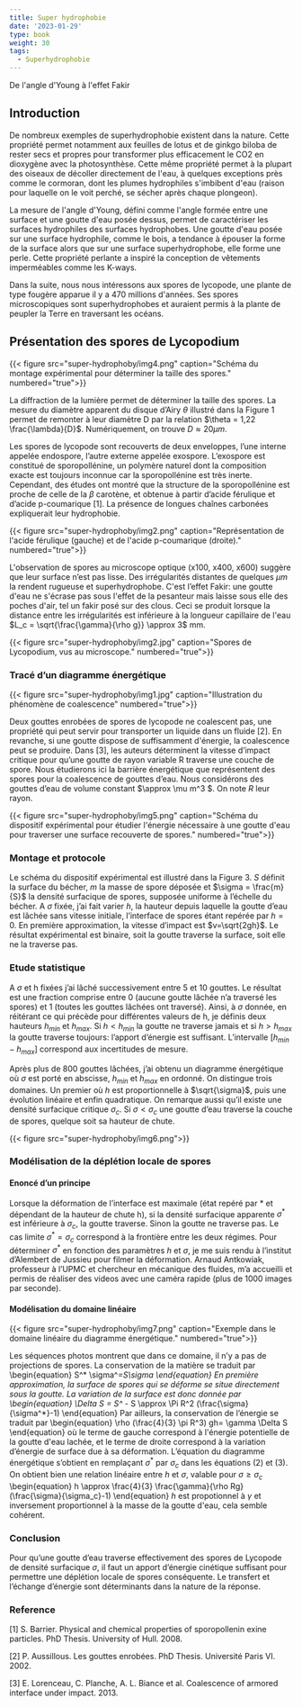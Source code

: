```yaml
---
title: Super hydrophobie
date: '2023-01-29'
type: book
weight: 30
tags:
  - Superhydrophobie
---
```


De l'angle d'Young à l'effet Fakir

<!--more-->

## Introduction

De nombreux exemples de superhydrophobie existent dans la nature. Cette propriété permet notamment aux feuilles de lotus et de ginkgo biloba de rester secs et propres pour transformer plus efficacement le CO2 en dioxygène avec la photosynthèse. Cette même propriété permet à la plupart des oiseaux de décoller directement de l'eau, à quelques exceptions près comme le cormoran, dont les plumes hydrophiles s'imbibent d'eau (raison pour laquelle on le voit perché, se sécher après chaque plongeon).

La mesure de l'angle d'Young, défini comme l'angle formée entre une surface et une goutte d'eau posée dessus, permet de caractériser les surfaces hydrophiles des surfaces hydrophobes. Une goutte d'eau posée sur une surface hydrophile, comme le bois, a tendance à épouser la forme de la surface alors que sur une surface superhydrophobe, elle forme une perle. Cette propriété perlante a inspiré la conception de vêtements imperméables comme les K-ways.

Dans la suite, nous nous intéressons aux spores de lycopode, une plante de type fougère apparue il y a 470 millions d'années. Ses spores microscopiques sont superhydrophobes et auraient permis à la plante de peupler la Terre en traversant les océans.

## Présentation des spores de Lycopodium

{{< figure src="super-hydrophoby/img4.png" caption="Schéma du montage expérimental pour déterminer la taille des spores." numbered="true">}}

La diffraction de la lumière permet de déterminer la taille des spores. La mesure du diamètre apparent du disque d’Airy $\theta$ illustré dans la Figure 1 permet de remonter à leur diamètre D par la relation $\theta = 1,22 \frac{\lambda}{D}$. Numériquement, on trouve $D\approx 20 \mu m$.

Les spores de lycopode sont recouverts de deux enveloppes, l’une
interne appelée endospore, l’autre externe appelée exospore. L’exospore est constitué de sporopollénine, un polymère naturel dont la composition exacte est toujours inconnue car la sporopollénine est très inerte. Cependant, des études ont montré que la structure de la sporopollénine est proche de celle de la $\beta$ carotène, et obtenue à partir d’acide férulique et d’acide p-coumarique [1]. La présence de longues chaînes carbonées expliquerait leur hydrophobie.

{{< figure src="super-hydrophoby/img2.png" caption="Représentation de l'acide férulique (gauche) et de l'acide p-coumarique (droite)." numbered="true">}}

L'observation de spores au microscope optique (x100, x400, x600) suggère que leur surface n’est pas lisse.
Des irrégularités distantes
de quelques $\mu m$ la rendent rugueuse et superhydrophobe. C'est l’effet Fakir: une goutte d'eau ne s'écrase pas sous l'effet de la pesanteur mais laisse sous elle des poches d'air, tel un fakir posé sur des clous. Ceci se produit lorsque la distance entre les irrégularités est inférieure à la longueur capillaire de l'eau $L_c = \sqrt{\frac{\gamma}{\rho g}} \approx 3$ mm. 

{{< figure src="super-hydrophoby/img2.jpg" caption="Spores de Lycopodium, vus au microscope." numbered="true">}}

### Tracé d’un diagramme énergétique

{{< figure src="super-hydrophoby/img1.jpg" caption="Illustration du phénomène de coalescence" numbered="true">}}

Deux gouttes enrobées de spores de lycopode ne coalescent pas, une propriété qui peut servir pour transporter un liquide dans un fluide [2]. En revanche, si une goutte dispose de suffisamment d'énergie, la coalescence peut se produire. Dans [3], les auteurs déterminent la vitesse d’impact critique pour qu’une goutte de rayon variable R traverse une couche de spore. Nous étudierons ici la barrière énergétique que représentent des spores pour la coalescence de gouttes d’eau. Nous considérons des gouttes d’eau de volume constant $\approx \mu m^3 $. On note $R$ leur rayon.

{{< figure src="super-hydrophoby/img5.png" caption="Schéma du dispositif expérimental pour étudier l'énergie nécessaire à une goutte d'eau pour traverser une surface recouverte de spores." numbered="true">}}

### Montage et protocole

Le schéma du dispositif expérimental est illustré dans la Figure 3. $S$ définit la surface du bécher, $m$ la masse de spore déposée et $\sigma = \frac{m}{S}$
la densité surfacique de spores, supposée uniforme à l’échelle du bécher. A $\sigma$ fixée, j’ai fait varier $h$, la hauteur depuis laquelle la goutte d’eau est lâchée sans vitesse initiale, l’interface de spores étant repérée par $h=0$. En première approximation, la vitesse d’impact est $v=\sqrt{2gh}$. Le résultat expérimental est binaire, soit la goutte traverse la surface, soit elle ne la traverse pas.

### Etude statistique

A $\sigma$ et h fixées j’ai lâché successivement entre 5 et 10 gouttes. Le résultat est une fraction comprise
entre 0 (aucune goutte lâchée n’a traversé les spores) et 1 (toutes les gouttes lâchées ont traversé).
Ainsi, à $\sigma$ donnée, en réitérant ce qui précède pour différentes valeurs de h, je définis deux hauteurs $h_{min}$ et $h_{max}$. Si $h<h_{min}$ la goutte ne traverse jamais et si $h>h_{max}$ la goutte traverse toujours: l’apport d’énergie est suffisant. L’intervalle $[h_{min}-h_{max}]$ correspond aux incertitudes de mesure.

Après plus de 800 gouttes lâchées, j’ai obtenu un diagramme énergétique où $\sigma$ est porté en abscisse, $h_{min}$ et $h_{max}$ en ordonné. On distingue trois domaines. Un premier où $h$ est proportionnelle à $\sqrt{\sigma}$, puis une évolution linéaire et enfin quadratique. On remarque aussi qu’il existe une densité surfacique critique $\sigma_c$. Si $\sigma< \sigma_c$ une goutte d’eau traverse la couche de spores, quelque soit sa hauteur de chute.

{{< figure src="super-hydrophoby/img6.png">}}

### Modélisation de la déplétion locale de spores

#### Enoncé d’un principe

Lorsque la déformation de l’interface est maximale (état repéré par * et dépendant de la hauteur de chute h),
si la densité surfacique apparente $\sigma^*$ est inférieure à $\sigma_c$, la goutte traverse.
Sinon la goutte ne traverse pas. Le cas limite $\sigma^*=\sigma_c$ correspond à la frontière entre les deux régimes. Pour déterminer $\sigma^*$ en fonction des paramètres $h$ et $\sigma$, je me suis rendu à l’institut d’Alembert de Jussieu pour filmer la déformation. Arnaud Antkowiak, professeur à l’UPMC et chercheur en mécanique des fluides, m’a accueilli et permis de réaliser des videos avec une caméra rapide (plus de 1000 images par seconde).

#### Modélisation du domaine linéaire

{{< figure src="super-hydrophoby/img7.png" caption="Exemple dans le domaine linéaire du diagramme énergétique." numbered="true">}}

Les séquences photos montrent que dans ce domaine, il
n’y a pas de projections de spores. La conservation de la matière se traduit par
\begin{equation}
    S^* \sigma^*=S\sigma
\end{equation}
En première approximation, la surface de spores qui se déforme se situe directement sous la goutte. La variation de la surface est donc donnée par
\begin{equation}
    \Delta S = S^* - S \approx \Pi R^2 (\frac{\sigma}{\sigma^*}-1)
\end{equation}
Par ailleurs, la conservation de l’énergie se traduit par 
\begin{equation}
    \rho (\frac{4}{3} \pi R^3) gh= \gamma \Delta S
\end{equation}
où le terme de gauche correspond à l'énergie potentielle de la goutte d'eau lachée, et le terme de droite correspond à la variation d’énergie de surface due à sa déformation.
L’équation du diagramme énergétique s’obtient en remplaçant $\sigma^*$ par $\sigma_c$ dans les équations (2) et (3). On obtient bien une relation linéaire entre $h$ et $\sigma$, valable pour $\sigma \geq \sigma_c$
\begin{equation}
    h \approx \frac{4}{3} \frac{\gamma}{\rho Rg} (\frac{\sigma}{\sigma_c}-1)
\end{equation}
$h$ est propotionnel à $\gamma$ et inversement proportionnel à la masse de la goutte d'eau, cela semble cohérent.

### Conclusion

Pour qu’une goutte d’eau traverse effectivement des spores de Lycopode de densité surfacique $\sigma$, il faut un apport d’énergie cinétique suffisant pour permettre
une déplétion locale de spores conséquente. Le transfert et l’échange d’énergie sont déterminants dans la nature de la réponse.

### Reference

[1] S. Barrier. Physical and chemical properties of sporopollenin exine particles. PhD Thesis. University of Hull. 2008.

[2] P. Aussillous. Les gouttes enrobées. PhD Thesis. Université Paris VI. 2002.

[3] E. Lorenceau, C. Planche, A. L. Biance et al. Coalescence of armored interface under impact. 2013.
